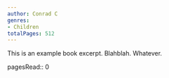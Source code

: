 ```yaml
---
author: Conrad C
genres:
- Children
totalPages: 512
---
```


This is an example book excerpt. Blahblah. Whatever.

pagesRead:: 0